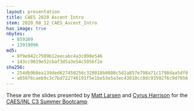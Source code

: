 ```yaml
---
layout: presentation
title: CAES 2020 Ascent Intro
stem: 2020_08_12_CAES_Ascent_Intro
has_image: true
nbytes:
  - 859309
  - 13919096
md5:
  - 9f9e942c7509b12eecabc4a3c890e546
  - 143cc9019e52cbaf3d5a3e54c5956f2e
sha256:
  - 254db9b8ea139ded627450256c320018b0808c5d2a857e798a71c1798daa5df0
  - a656f6caeb9c3c7bd722746191f5e1be53e5a3ec43010cc0dc93592f6c9d7056
---
```

These are the slides presented by
[Matt Larsen](https://github.com/mclarsen) and
[Cyrus Harrison](https://github.com/cyrush) for the
[CAES/INL C3 Summer Bootcamp](https://www.isu.edu/news/2020-spring/caesinl-c3-summer-bootcamp-part-ii-set-aug-10-13.html)
